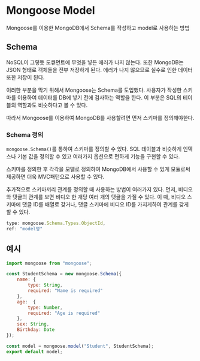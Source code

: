 # Mongoose Model

Mongoose를 이용한 MongoDB에서 Schema를 작성하고 model로 사용하는 방법

## Schema

NoSQL이 그렇듯 도큐먼트에 무엇을 넣든 에러가 나지 않는다. 또한 MongoDB는 JSON 형태로 객체들을 전부 저장하게 된다. 에러가 나지 않으므로 실수로 인한 데이터 또한 저장이 된다.

이러한 부분을 막기 위해서 Mongoose는 Schema를 도입했다. 사용자가 작성한 스키마를 이용하여 데이터를 DB에 넣기 전에 검사하는 역할을 한다. 이 부분은 SQL의 테이블의 역할과도 비슷하다고 볼 수 있다.

따라서 Mongoose를 이용하여 MongoDB를 사용할려면 먼저 스키마를 정의해야한다.

### Schema 정의

`mongoose.Schema()`를 통하여 스키마를 정의할 수 있다. SQL 테이블과 비슷하게 인덱스나 기본 값을 정의할 수 있고 여러가지 옵션으로 편하게 기능을 구현할 수 있다.

스키마를 정의한 후 각각을 모델로 정의하여 MongoDB에서 사용할 수 있게 모듈로써 제공하면 더욱 MVC패턴으로 사용할 수 있다.

추가적으로 스키마끼리 관계를 정의할 때 사용하는 방법이 여러가지 있다. 먼저, 비디오와 댓글의 관계를 보면 비디오 한 개당 여러 개의 댓글을 가질 수 있다. 이 때, 비디오 스키마에 댓글 ID를 배열로 갖거나, 댓글 스키마에 비디오 ID를 가지게하여 관계를 갖게 할 수 있다.

```js
type: mongoose.Schema.Types.ObjectId,
ref: "model명"
```

## 예시

```js
import mongoose from "mongoose";

const StudentSchema = new mongoose.Schema({
    name: {
        type: String,
        required: "Name is required"
    },
    age:  {
        type: Number,
        required: "Age is required"
    },
    sex: String,
    Birthday: Date
});

const model = mongoose.model("Student", StudentSchema);
export default model;
```